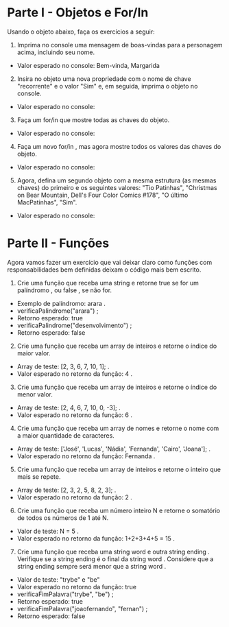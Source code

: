 # Parte I - Objetos e For/In

Usando o objeto abaixo, faça os exercícios a seguir:
<!-- let info = {
  personagem: "Margarida",
  origem: "Pato Donald",
  nota: "Namorada do personagem principal nos quadrinhos do Pato Donald",
}; -->
1. Imprima no console uma mensagem de boas-vindas para a personagem acima, incluindo seu nome.
  * Valor esperado no console: Bem-vinda, Margarida
2. Insira no objeto uma nova propriedade com o nome de chave "recorrente" e o valor "Sim" e, em seguida, imprima o objeto no console.
  * Valor esperado no console:
  <!-- {
    personagem: 'Margarida',
    origem: 'Pato Donald',
    nota: 'Namorada do personagem principal nos quadrinhos do Pato Donald',
    recorrente: 'Sim'
  }; -->
3. Faça um for/in que mostre todas as chaves do objeto.
  * Valor esperado no console:
  <!-- personagem
  origem
  nota
  recorrente -->
4. Faça um novo for/in , mas agora mostre todos os valores das chaves do objeto.
  * Valor esperado no console:
  <!-- Margarida
  Pato Donald
  Namorada do personagem principal nos quadrinhos do Pato Donald
  Sim -->
5. Agora, defina um segundo objeto com a mesma estrutura (as mesmas chaves) do primeiro e os seguintes valores: "Tio Patinhas", "Christmas on Bear Mountain, Dell's Four Color Comics #178", "O último MacPatinhas", "Sim".
  * Valor esperado no console:
<!-- Margarida e Tio Patinhas
Pato Donald e Christmas on Bear Mountain, Dell's Four Color Comics #178
Namorada do personagem principal nos quadrinhos do Pato Donald e O último MacPatinhas
Ambos recorrentes // Atenção para essa última linha! -->

# Parte II - Funções

Agora vamos fazer um exercício que vai deixar claro como funções com responsabilidades bem definidas deixam o código mais bem escrito.
1. Crie uma função que receba uma string e retorne true se for um palíndromo , ou false , se não for.
  * Exemplo de palíndromo: arara .
  * verificaPalindrome("arara") ;
  * Retorno esperado: true
  * verificaPalindrome("desenvolvimento") ;
  * Retorno esperado: false
2. Crie uma função que receba um array de inteiros e retorne o índice do maior valor.
  * Array de teste: [2, 3, 6, 7, 10, 1]; .
  * Valor esperado no retorno da função: 4 .
3. Crie uma função que receba um array de inteiros e retorne o índice do menor valor.
  * Array de teste: [2, 4, 6, 7, 10, 0, -3]; .
  * Valor esperado no retorno da função: 6 .
4. Crie uma função que receba um array de nomes e retorne o nome com a maior quantidade de caracteres.
  * Array de teste: ['José', 'Lucas', 'Nádia', 'Fernanda', 'Cairo', 'Joana']; .
  * Valor esperado no retorno da função: Fernanda .
5. Crie uma função que receba um array de inteiros e retorne o inteiro que mais se repete.
  * Array de teste: [2, 3, 2, 5, 8, 2, 3]; .
  * Valor esperado no retorno da função: 2 .
6. Crie uma função que receba um número inteiro N e retorne o somatório de todos os números de 1 até N.
  * Valor de teste: N = 5 .
  * Valor esperado no retorno da função: 1+2+3+4+5 = 15 .
7. Crie uma função que receba uma string word e outra string ending . Verifique se a string ending é o final da string word . Considere que a string ending sempre será menor que a string word .
  * Valor de teste: "trybe" e "be"
  * Valor esperado no retorno da função: true
  * verificaFimPalavra("trybe", "be") ;
  * Retorno esperado: true
  * verificaFimPalavra("joaofernando", "fernan") ;
  * Retorno esperado: false
